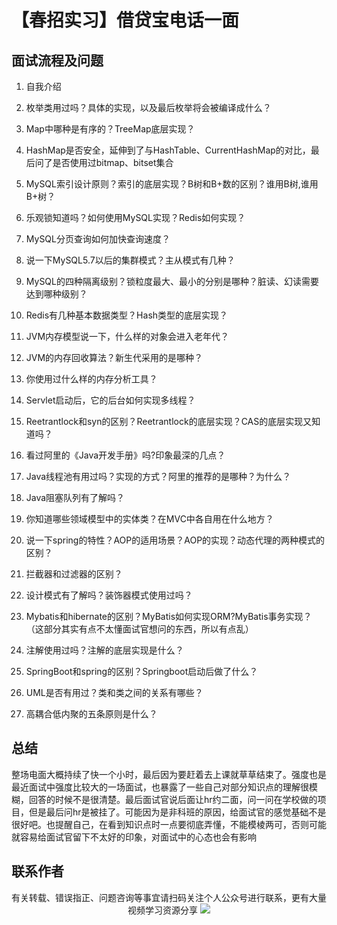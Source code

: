 # 【春招实习】借贷宝电话一面

## 面试流程及问题

1. 自我介绍

2. 枚举类用过吗？具体的实现，以及最后枚举将会被编译成什么？

3. Map中哪种是有序的？TreeMap底层实现？

4. HashMap是否安全，延伸到了与HashTable、CurrentHashMap的对比，最后问了是否使用过bitmap、bitset集合

5. MySQL索引设计原则？索引的底层实现？B树和B+数的区别？谁用B树,谁用B+树？

6. 乐观锁知道吗？如何使用MySQL实现？Redis如何实现？

7. MySQL分页查询如何加快查询速度？

8. 说一下MySQL5.7以后的集群模式？主从模式有几种？

9. MySQL的四种隔离级别？锁粒度最大、最小的分别是哪种？脏读、幻读需要达到哪种级别？

10. Redis有几种基本数据类型？Hash类型的底层实现？

11. JVM内存模型说一下，什么样的对象会进入老年代？

12. JVM的内存回收算法？新生代采用的是哪种？

13. 你使用过什么样的内存分析工具？

14. Servlet启动后，它的后台如何实现多线程？

15. Reetrantlock和syn的区别？Reetrantlock的底层实现？CAS的底层实现又知道吗？

16. 看过阿里的《Java开发手册》吗?印象最深的几点？

17. Java线程池有用过吗？实现的方式？阿里的推荐的是哪种？为什么？

18. Java阻塞队列有了解吗？

19. 你知道哪些领域模型中的实体类？在MVC中各自用在什么地方？

20. 说一下spring的特性？AOP的适用场景？AOP的实现？动态代理的两种模式的区别？

21. 拦截器和过滤器的区别？

22. 设计模式有了解吗？装饰器模式使用过吗？

23. Mybatis和hibernate的区别？MyBatis如何实现ORM?MyBatis事务实现？（这部分其实有点不太懂面试官想问的东西，所以有点乱）

24. 注解使用过吗？注解的底层实现是什么？

25. SpringBoot和spring的区别？Springboot启动后做了什么？

26. UML是否有用过？类和类之间的关系有哪些？

27. 高耦合低内聚的五条原则是什么？


## 总结

整场电面大概持续了快一个小时，最后因为要赶着去上课就草草结束了。强度也是最近面试中强度比较大的一场面试，也暴露了一些自己对部分知识点的理解很模糊，回答的时候不是很清楚。最后面试官说后面让hr约二面，问一问在学校做的项目，但是最后问hr是被挂了。可能因为是非科班的原因，给面试官的感觉基础不是很好吧。也提醒自己，在看到知识点时一点要彻底弄懂，不能模棱两可，否则可能就容易给面试官留下不太好的印象，对面试中的心态也会有影响

## 联系作者

<center>
有关转载、错误指正、问题咨询等事宜请扫码关注个人公众号进行联系，更有大量视频学习资源分享
<img src="https://img-blog.csdn.net/20180816004046416?watermark/2/text/aHR0cHM6Ly9ibG9nLmNzZG4ubmV0L20wXzM3ODg4MDMx/font/5a6L5L2T/fontsize/400/fill/I0JBQkFCMA==/dissolve/70">
</center>

